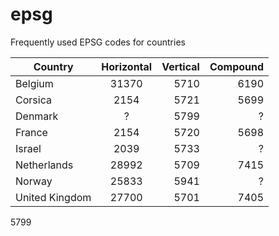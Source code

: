# epsg

Frequently used EPSG codes for countries

| Country       | Horizontal    | Vertical | Compound |
| ------------- |:-------------:| --------:|----------:
| Belgium       | 31370         | 5710     | 6190     |
| Corsica       | 2154          | 5721     | 5699     |
| Denmark       | ?         | 5799         | ?        |
| France        | 2154          | 5720     | 5698     |
| Israel        | 2039          | 5733     | ?        |
| Netherlands   | 28992         | 5709     | 7415     |
| Norway        | 25833         | 5941       | ?      |
| United Kingdom| 27700         | 5701     | 7405     |

5799
